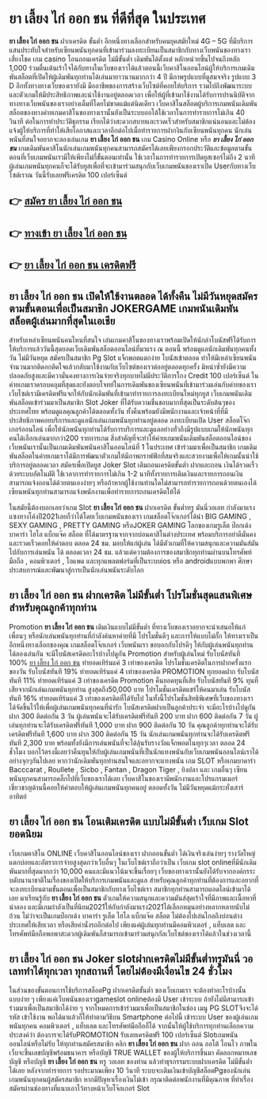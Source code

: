 # ยา เลี้ยง ไก่ ออก ชน  ที่ดีที่สุด ในประเทศ

**ยา เลี้ยง ไก่ ออก ชน** ฝากเครดิต ขั้นต่ำ  อีกหนึ่งทางเลือกสำหรับคนยุคสมัยใหม่ 4G – 5G ที่มีบริการแสนประทับใจสำหรับเซียนพนันทุกคนที่เข้ามาร่วมลงทะเบียนเป็นสมาชิกกับทางเว็บพนันของทางเราเสี่ยงโชค เกม casino  โอนถอนเครดิต ไม่มีขั้นต่ำ เดิมพันได้ตั้งแต่ หลักหน่วยขึ้นไปจนถึงหลัก 1,000 ร่วมตื่นเต้นเร้าใจได้กับทางในเว็บของเราได้แล้วตอนนี้เว็บคาสิโนออนไลน์ผู้ให้บริการเกมเดิมพันสล็อตที่เปิดให้ผู้เดิมพันทุกท่านได้เล่นมายาวนานมากกว่า 4 ปี มีภาพรูปแบบที่ดูสมจจริง รูปแบบ 3 D
อีกทั้งทางทางเว็บของเรายังมี มืออาชีพของการสร้างเว็บไซต์ที่คอยให้บริการ  รวมไปถึงพัฒนาระบบและตัวเกมให้มีประสิทธิภาพและน่าใช้งานอยู่ตลอดเวลา เพื่อให้ผู้ที่เข้ามาใช้งานได้รับการปรนนิบัติจากทางทางเว็บพนันของเราอย่างเต็มที่โดยไม่ขาดแม้แต่นิดเดียว เว็บคาสิโนสล็อตผู้บริการเกมพนันเดิมพันสล็อตของทางค่ายเกมคาสิโนของทางเรานั้นยังเป็นระบบออโต้ใช้เวลาในการทำรายการไม่เกิน 40 วินาที ต่อในการทำประวัติธุกรรม เรียกได้ว่าสะดวกสบายและรวดเร็วสำหรับสมาชิกแน่นอนและไม่ต้องแจ้งผู้ให้บริการที่ทำให้เสียโอกาสและเวลาอีกต่อไปเมื่อทำรายการฝากงินกับเซียนพนันทุกคน
นักเล่นพนันที่สนใจอยากจะลองเล่นเกม **ยา เลี้ยง ไก่ ออก ชน** เกม Casino Online หรือ ***ยา เลี้ยง ไก่ ออก ชน*** เกมเดิมพันคาสิโนนักเล่นเกมพนันทุกคนสามารถสมัครได้เลยเพียงกรอกประวัติและข้อมูลตามขั้นตอนที่เว็บเกมพนันเรามีให้เพียงไม่กี่ขั้นตอนเท่านั้น ใช้เวลาในการทำรายการเปิดยูสเซอร์ไม่ถึง 2 นาทีผู้เล่นเกมพนันทุกคนก็จะได้รับยูสเพื่อที่จะเข้ามาร่วมสนุกกับเว็บเกมพนันของเราเปิด Userกับทางเว็บไซต์เราณ วันนี้รับเลยฟรีเครดิต 100 เปอร์เซ็นต์ 

## 👉 [สมัคร ยา เลี้ยง ไก่ ออก ชน](https://archa888.com/)
## 👉 [ทางเข้า ยา เลี้ยง ไก่ ออก ชน](https://archa888.com/)
## 👉 [ยา เลี้ยง ไก่ ออก ชน เครดิตฟรี](https://archa888.com/)

## ยา เลี้ยง ไก่ ออก ชน เปิดให้ใช้งานตลอด ได้ทั้งคืน ไม่มีวันหยุดสมัครตามขั้นตอนเพื่อเป็นสมาชิก JOKERGAME เกมพนันเดิมพันสล็อตผู้เล่นมากที่สุดในเอเชีย

สำหรับเหล่าเซียนพนันคนไหนที่สนใจ เล่นเกมคาสิโนของทางเราพร้อมเปิดให้นักล่าโบนัสฟรีได้รับการให้บริการแล้ววันนี้สุดยอดเว็บเดิมพันสล็อตออนไลน์ที่มาแรง ณ ตอนนี้ พร้อมดูแลนักเดิมพันทุกคนทั้งวัน ไม่มีวันหยุด สมัครเป็นสมาชิก  Pg Slot แจ็กพอตแตกง่าย โบนัสเข้าตลอด ทำให้มีเหล่าเซียนพนันจำนวนมากติดอกติดใจแล้วกลับมาใช้งานกับเว็บไซต์ของเราต่ออยู่ตลอดทุกครั้ง มิหนำซ้ำยังมีความปลอดภัยสูงและมีความั่นคงทางการเงินจ่ายจริงทุกบาทไม่มีประวัติการโกง Credit 100 เปอร์เซ็นต์ ในค่ายเกมเราครอบคลุมที่สุดและยังตอบโจทย์ในการเดิมพันของเซียนพนันที่เข้ามาร่วมเล่นกับค่ายของเรา
เว็บไซต์เรามีเครดิตฟรีแจกให้กับนักเดิมพันที่เข้ามาทำรายการลงทะเบียนใหม่ทุกยูส เว็บเกมพนันเดิมพันสล็อตเข้าร่วมมาเป็นสมาชิก Slot Joker ที่ได้รับความชื่นชอบมากที่สุดเป็นระดับต้นๆของประเทศไทย พร้อมดูแลคุณลูกค้าได้ตลอดทั้งวัน ทั้งคืนพร้อมยังมีพนักงานและเจ้าหน้าที่ที่มีประสิทธิภาพคอยบริการและดูแลนักเล่นเกมพนันทุกท่านอยู่ตลอด ลงทะเบียนเปิด User สล็อตโจ๊กเกอร์ออนไลน์ เพื่อให้นักพนันทุกท่านได้รับการบริการและดูแลอย่างทั่วถึงมีรูปแบบเกมให้นักพนันทุกคนได้เลือกเล่นมากกว่า200 รายการเกม
สิ่งสำคัญที่จะทำให้ค่ายเกมพนันเดิมพันสล็อตออนไลน์ของเว็บพนันเรานั้นเป็นเกมเดิมพันพนันคาสิโนออนไลน์ที่ 1 ในประเทศ เข้าร่วมมาเพื่อเป็นสมาชิก  เกมเดิมพันสล็อตในค่ายเกมเราได้มีการพัฒนาตัวเกมให้มีภาพกราฟฟิกที่สมจริงและสวยงามเพื่อให้เกมนั้นน่าใช้บริการอยู่ตลอดเวลา สมัครเพื่อเปิดยูส Joker Slot เติมถอนเครดิตขั้นต่ำ ฝากและถอน เงินได้รวดเร็วด้วยระบบอัตโนมัติ ใช้เวลาการทำรายการไม่เกิน 1-2 นาทีทั้งรายการเติมเงินและรายการถอนเงินสามารถแจ้งถอนได้ด้วยตนเองง่ายๆ หรือถ้าหากผู้ใช้งานท่านใดไม่สามารถทำรายการถอนด้วยตนเองได้เซียนพนันทุกท่านสามารถแจ้งพนักงานเพื่อทำรายการถอนเครดิตให้ได้

ในสมัยนี้ต้องบอกเลยว่าเกม Slot **ยา เลี้ยง ไก่ ออก ชน** ฝากเครดิต ขั้นต่ำทรู มันนี่วอเลท กำลังมาแรงแซงทางโค้งปี2021เลยก็ว่าได้โดยเว็บเกมพนันของเรา เกมสล็อตโจ๊กเกอร์ได้นำ BIG GAMING , SEXY GAMING , PRETTY GAMING หรือJOKER GAMING โลกของเกมรูเล็ต  ป๊อกเด้ง บาคาร่า ไฮโล แบ็กแจ๊ค สล็อต ที่ได้มาตรฐานจากจากบ่อนคาสิโนต่างประเทศ พร้อมบริการอย่าดีมั่นคงและรวดเร็วคอยให้คำตอบ ตลอด 24 ชม. มอบให้แก่ผู้เล่น ได้มีตัวเกมที่ให้ความสนุกและความมันส์มันไปกับการเล่นพนัน ได้ ตลอดเวลา 24 ชม. แล้วแต่ความต้องการของสมาชิกทุกท่านผ่านบนโทรศัพท์มือถือ , คอมพิวเตอร์ , ไอแพด และทุกแพลตฟอร์มที่เป็นระบบios หรือ androidแบบพกพา ศึกษาประสบการณ์และพัฒนาสู่การเป็นนักเล่นพนันระดับโลก

## ยา เลี้ยง ไก่ ออก ชน ฝากเครดิต ไม่มีขั้นต่ำ โปรโมชั่นสุดแสนพิเศษสำหรับคุณลูกค้าทุกท่าน

 Promotion  **ยา เลี้ยง ไก่ ออก ชน** เติมเงินแบบไม่มีขั้นต่ำ ที่ทางเว็บของเราอยากจะนำเสนอให้แก่  เพื่อนๆ หรือนักเล่นพนันทุกท่านที่กำลังค้นหาค่ายที่มี โปรโมชั่นดีๆ และการให้แบบไม่กั๊ก ให้ทางเราเป็นอีกหนึ่งทางเลือกของคุณ เกมสล็อตโจ๊กเกอร์ เว็บพนันเรา ขอบอกกับโปรดีๆ ให้กับผู้เล่นพนันทุกท่านได้ลองเล่นกัน จะมีโบนัสเครดิตอะไรบ้างไปดูกัน
 Promotion สำหรับผู้เล่นใหม่ รับโบนัสทันที 100% [ยา เลี้ยง ไก่ ออก ชน](https://archa888.com/) ทำยอดเทิร์นแค่ 3 เท่าของเครดิต
โปรโมชั่นเครดิตในการฝากครั้งแรกของวัน รับโบนัสทันที 19% ทำยอดเทิร์นแค่ 4 เท่าของเครดิต
 PROMOTION ทุกยอดฝาก รับโบนัสทันที 11% ทำยอดเทิร์นแค่ 3 เท่าของเครดิต
 Promotion คืนยอดทุนที่เสีย รับโบนัสทันที 9% ทุนที่เสียจากนักเล่นเกมพนันทุกท่าน สูงสุดถึง50,000 บาท
โปรโมชั่นเครดิตแชร์ให้คนมาเล่น รับโบนัสทันที 16% ทำยอดเทิร์นแค่ 3 เท่าของเครดิตที่ได้รับไป
ในทั้งนี้โปรโมชั่นสิทธิพิเศษที่เว็บของทางเราได้จัดขึ้นไว้ให้เพื่อผู้เล่นเกมพนันทุกคนที่น่ารัก โบนัสเครดิตฝากเป็นลูกค้าประจำ จะมีอะไรบ้างไปดูกัน
ฝาก 300 ติดต่อกัน 3 วัน ผู้เล่นพนันจะได้รับเครดิตฟรีทันที 200 บาท
ฝาก 600 ติดต่อกัน 7 วัน ผู้เล่นทุกท่านจะได้รับเครดิตฟรีทันที 1,000 บาท
ฝาก 900 ติดต่อกัน 10 วัน คุณลูกค้าทุกท่านจะได้รับเครดิตฟรีทันที 1,600 บาท
ฝาก 300 ติดต่อกัน 15 วัน นักเล่นเกมพนันทุกท่านจะได้รับเครดิตฟรีทันที 2,300 บาท
พร้อมทั้งยังมีการเล่นพนันที่จะได้ลุ้นรับรางวัลแจ็กพอตในทุกๆเวลา ตลอด 24 ชั่วโมง บอกไว้ตรงนี้เลยว่าคืนทุนให้กับผู้เล่นเกมพนันที่เป็นนักแทงพนันกับเว็บเกมพนันออนไลน์เราได้อย่างจุกๆกันไปเลย หากว่านักเดิมพันทุกท่านสนใจและอยากจะแทงพนัน เกม SLOT หรือเกมบาคาร่า Bacccarat , Roullete , Sicbo , Fantan , Dragon Tiger , ยิงปลา และ เกมอื่นๆ เซียนพนันทุกคนสามารถคลิ๊กไปที่เว็บของเราได้เลย เว็บคาสิโนของเรามีพนักงานและโปรแกรมเมอร์เชี่ยวชาญด้านนี้คอยให้คำตอบให้ผู้เล่นเกมพนันทุกคนอยู่ ตลอดทั้งวัน ไม่มีวันหยุดแม้กระทั่งเสาร์อาทิตย์

## ยา เลี้ยง ไก่ ออก ชน โอนเติมเครดิต แบบไม่มีขั้นต่ำ  เว็บเกม Slot ยอดนิยม

เว็บเกมคาสิโน ONLINE เว็บคาสิโนออนไลน์ของเรา ฝากถอนขั้นต่ำ ได้เงินจริงเล่นง่ายๆ รางวัลใหญ่แตกบ่อยและอัตราการจ่ายสูงสุดกว่าเว็บอื่นๆ ในเว็บไซต์เราถือว่าเป็น เว็บเกม slot onlineที่มีนักเดิมพันมากที่สุดมากกว่า 10,000 คนและมีแนวโน้มจะขึ้นเรื่อยๆ เว็บของทางเรานั้นยังได้รับจากองค์กรระบดับนานาชาติในเรื่องของเปิดให้บริการเกมพนันและดูแล สำหรับคุณลูกค้าทุกท่านที่ต้องการและอยากที่จะลงทะเบียนตามขั้นตอนเพื่อเป็นสมาชิกกับทางเว็บไซต์เรา สมาชิกทุกท่านสามารถแอดไลน์เข้ามาได้เลย
	มาเรียนรู้กับ **ยา เลี้ยง ไก่ ออก ชน** ตัวเกมให้ความสนุกและความมันส์สุดเร้าใจที่มีภาพและเนื้อหาที่น่าลอง และมีเกมกำลังเป็นที่นิยม2021ให้กับกำลังมาแรง2021ได้เลือกหมุนอย่างหลากหลายนับไม่ถ้วน  ไม่ว่าจะเป็นเกมป๊อกเด้ง บาคาร่า รูเล็ต ไฮโล แบ็กแจ๊ค สล็อต ไม่ต้องไปเล่นไกลถึงบ่อนต่างประเทศให้เสียเวลา หรือเสียค่านั่งรถอีกต่อไป เพียงแค่ผู้เล่นทุกท่านมีคอมพิวเตอร์ , แท็บเลต และโทรศัพท์มือถือพกพาสะดวกผู้เดิมพันก็สามารถเข้ามาร่วมสนุกกัลเว็บไซต์ของเราได้แล้วในช่วงเวลานี้

## ยา เลี้ยง ไก่ ออก ชน Joker slotฝากเครดิตไม่มีขั้นต่ำทรูมันนี่ วอเลททำได้ทุกเวลา ทุกสถานที่ โดยไม่ต้องมีเงื่อนไข 24 ชั่วโมง

ในส่วนของขั้นตอนการใช้บริการสล็อตPg ฝากเครดิตขั้นต่ำ ของเว็บเกมเรา จะต้องทำอะไรบ้างนั้น แบบง่าย ๆ เพียงแค่เว็บพนันของเราgameslot onlineต้องมี User เข้าระบบ ถ้ายังไม่มีสามารถเข้าร่วมมาเพื่อเป็นสมาชิกได้ง่าย ๆ จากโหมดการเข้าร่วมมาเพื่อเป็นสมาชิกในช่อง เมนู  PG SLOTจึงจะได้ รหัส เข้าใช้งาน พอได้มาแล้วก็ให้ทำตามวิธีบน Smartphone  ต่อไปนี้
เข้าระบบ User  ของผู้เล่นเกมพนันทุกคน คอมพิวเตอร์ , แท็บเลต และโทรศัพท์มือถือก็ได้
จากนั้นให้ผู้ใช้บริการทุกท่านเลือกความประสงค์ว่า ต้องการจะได้รับPROMOTION รับเลยเครดิตฟรี 100 เปอร์เซ็นต์ Slotเกมพนันออนไลน์หรือไม่รับ
ให้ทุกท่านสมัครสมาชิก คลิก **ยา เลี้ยง ไก่ ออก ชน** ฝาก ถอน ออโต้ โอนไว ภาพในเว็บจะขึ้นเลขบัญชีพร้อมธนาคาร หรือบัญชี TRUE WALLET ของผู้ให้บริการขึ้นมา
คัดลอกหมายเลขบัญชี หรือบัญชี **ยา เลี้ยง ไก่ ออก ชน** ทรู วอเลท ของท่าน แล้วทำธุรกรรมระบบฝากเครดิต ไม่มีขั้นต่ำได้เลย
หลังจากทำรายการ รอประมาณเพียง 10 วินาที ระบบจะเติมเงินเข้าบัญชีสล็อตPgของนักเล่นเกมพนันทุกคนผู้สมัครสมาชิก
หากมีปัญหาเรื่องเงินไม่เข้า กรุณาติดต่อพนักงานที่มีคุณภาพ ที่ทำเรื่องสมัครผ่านช่องทางที่แนบเอาไว้ทางหน้าเว็บโจ๊กเกอร์ Slot


